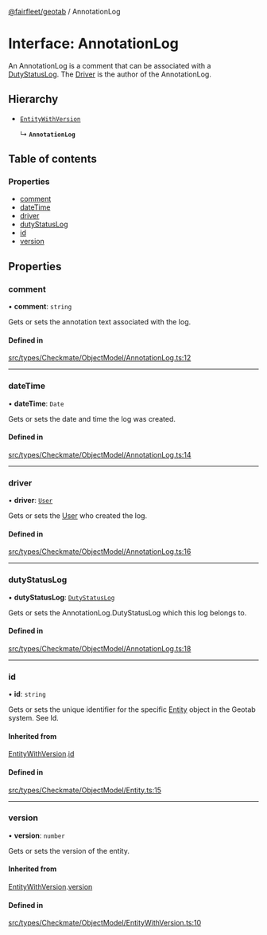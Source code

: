[@fairfleet/geotab](../README.md) / AnnotationLog

# Interface: AnnotationLog

An AnnotationLog is a comment that can be associated with a [DutyStatusLog](DutyStatusLog.md). The [Driver](Driver.md) is the author of the AnnotationLog.

## Hierarchy

- [`EntityWithVersion`](EntityWithVersion.md)

  ↳ **`AnnotationLog`**

## Table of contents

### Properties

- [comment](AnnotationLog.md#comment)
- [dateTime](AnnotationLog.md#datetime)
- [driver](AnnotationLog.md#driver)
- [dutyStatusLog](AnnotationLog.md#dutystatuslog)
- [id](AnnotationLog.md#id)
- [version](AnnotationLog.md#version)

## Properties

### comment

• **comment**: `string`

Gets or sets the annotation text associated with the log.

#### Defined in

[src/types/Checkmate/ObjectModel/AnnotationLog.ts:12](https://github.com/fairfleet/geotab/blob/d57d931/src/types/Checkmate/ObjectModel/AnnotationLog.ts#L12)

___

### dateTime

• **dateTime**: `Date`

Gets or sets the date and time the log was created.

#### Defined in

[src/types/Checkmate/ObjectModel/AnnotationLog.ts:14](https://github.com/fairfleet/geotab/blob/d57d931/src/types/Checkmate/ObjectModel/AnnotationLog.ts#L14)

___

### driver

• **driver**: [`User`](User.md)

Gets or sets the [User](User.md) who created the log.

#### Defined in

[src/types/Checkmate/ObjectModel/AnnotationLog.ts:16](https://github.com/fairfleet/geotab/blob/d57d931/src/types/Checkmate/ObjectModel/AnnotationLog.ts#L16)

___

### dutyStatusLog

• **dutyStatusLog**: [`DutyStatusLog`](DutyStatusLog.md)

Gets or sets the AnnotationLog.DutyStatusLog which this log belongs to.

#### Defined in

[src/types/Checkmate/ObjectModel/AnnotationLog.ts:18](https://github.com/fairfleet/geotab/blob/d57d931/src/types/Checkmate/ObjectModel/AnnotationLog.ts#L18)

___

### id

• **id**: `string`

Gets or sets the unique identifier for the specific [Entity](Entity.md) object in the Geotab system. See Id.

#### Inherited from

[EntityWithVersion](EntityWithVersion.md).[id](EntityWithVersion.md#id)

#### Defined in

[src/types/Checkmate/ObjectModel/Entity.ts:15](https://github.com/fairfleet/geotab/blob/d57d931/src/types/Checkmate/ObjectModel/Entity.ts#L15)

___

### version

• **version**: `number`

Gets or sets the version of the entity.

#### Inherited from

[EntityWithVersion](EntityWithVersion.md).[version](EntityWithVersion.md#version)

#### Defined in

[src/types/Checkmate/ObjectModel/EntityWithVersion.ts:10](https://github.com/fairfleet/geotab/blob/d57d931/src/types/Checkmate/ObjectModel/EntityWithVersion.ts#L10)
